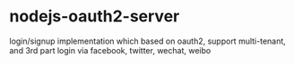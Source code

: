 # nodejs-oauth2-server
 login/signup implementation which based on oauth2, support multi-tenant, and 3rd part login via facebook, twitter, wechat, weibo
